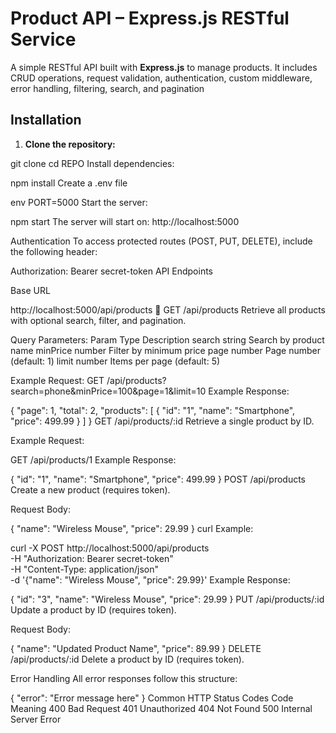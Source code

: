 # Product API – Express.js RESTful Service

A simple RESTful API built with **Express.js** to manage products. It includes CRUD operations, request validation, authentication, custom middleware, error handling, filtering, search, and pagination


## Installation

1. **Clone the repository:**


git clone
cd REPO
Install dependencies:


npm install
Create a .env file

env
PORT=5000
Start the server:

npm start
The server will start on: http://localhost:5000

Authentication
To access protected routes (POST, PUT, DELETE), include the following header:

Authorization: Bearer secret-token
API Endpoints

Base URL

http://localhost:5000/api/products
📍 GET /api/products
Retrieve all products with optional search, filter, and pagination.

Query Parameters:
Param	Type	Description
search	string	Search by product name
minPrice	number	Filter by minimum price
page	number	Page number (default: 1)
limit	number	Items per page (default: 5)

Example Request:
GET /api/products?search=phone&minPrice=100&page=1&limit=10
Example Response:

{
  "page": 1,
  "total": 2,
  "products": [
    {
      "id": "1",
      "name": "Smartphone",
      "price": 499.99
    }
  ]
}
GET /api/products/:id
Retrieve a single product by ID.

Example Request:

GET /api/products/1
Example Response:

{
  "id": "1",
  "name": "Smartphone",
  "price": 499.99
}
POST /api/products 
Create a new product (requires token).

Request Body:

{
  "name": "Wireless Mouse",
  "price": 29.99
}
curl Example:

curl -X POST http://localhost:5000/api/products \
  -H "Authorization: Bearer secret-token" \
  -H "Content-Type: application/json" \
  -d '{"name": "Wireless Mouse", "price": 29.99}'
Example Response:

{
  "id": "3",
  "name": "Wireless Mouse",
  "price": 29.99
}
PUT /api/products/:id 
Update a product by ID (requires token).

Request Body:

{
  "name": "Updated Product Name",
  "price": 89.99
}
DELETE /api/products/:id 
Delete a product by ID (requires token).

Error Handling
All error responses follow this structure:


{
  "error": "Error message here"
}
 Common HTTP Status Codes
Code	Meaning
400	Bad Request
401	Unauthorized
404	Not Found
500	Internal Server Error

